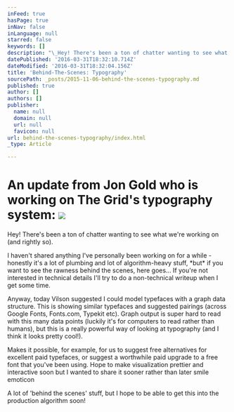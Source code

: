 ```yaml
---
inFeed: true
hasPage: true
inNav: false
inLanguage: null
starred: false
keywords: []
description: "\_Hey! There's been a ton of chatter wanting to see what we're working on (and rightly so).\_"
datePublished: '2016-03-31T18:32:10.714Z'
dateModified: '2016-03-31T18:32:04.156Z'
title: 'Behind-The-Scenes: Typography'
sourcePath: _posts/2015-11-06-behind-the-scenes-typography.md
published: true
author: []
authors: []
publisher:
  name: null
  domain: null
  url: null
  favicon: null
url: behind-the-scenes-typography/index.html
_type: Article

---
```

# An update from Jon Gold who is working on The Grid's typography system: ![](https://the-grid-user-content.s3-us-west-2.amazonaws.com/a1b15719-cdc1-41c7-9cf2-f37938dfef3c.png)

Hey! There's been a ton of chatter wanting to see what we're working on (and rightly so). 

I haven't shared anything I've personally been working on for a while - honestly it's a lot of plumbing and lot of algorithm-heavy stuff, \*but\* if you want to see the rawness behind the scenes, here goes... If you're not interested in technical details I'll try to do a non-technical writeup when I get some time. 

Anyway, today Vilson suggested I could model typefaces with a graph data structure. This is showing similar typefaces and suggested pairings (across Google Fonts, Fonts.com, Typekit etc). Graph output is super hard to read with this many data points (luckily it's for computers to read rather than humans), but this is a really powerful way of looking at typography (and I think it looks pretty cool!). 

Makes it possible, for example, for us to suggest free alternatives for excellent paid typefaces, or suggest a worthwhile paid upgrade to a free font that you've been using. Hope to make visualization prettier and interactive soon but I wanted to share it sooner rather than later smile emoticon 

A lot of 'behind the scenes' stuff, but I hope to be able to get this into the production algorithm soon!